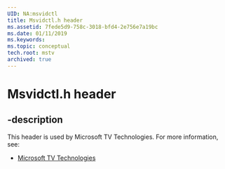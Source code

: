 ```yaml
---
UID: NA:msvidctl
title: Msvidctl.h header
ms.assetid: 7fede5d9-758c-3018-bfd4-2e756e7a19bc
ms.date: 01/11/2019
ms.keywords: 
ms.topic: conceptual
tech.root: mstv
archived: true
---
```


# Msvidctl.h header


## -description


This header is used by Microsoft TV Technologies. For more information, see:

- [Microsoft TV Technologies](../_mstv/index.md)

